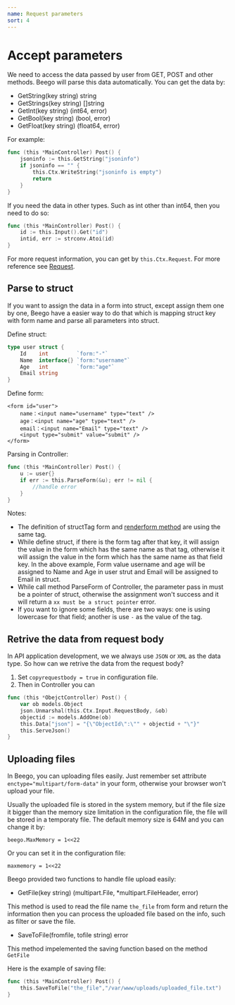 ```yaml
---
name: Request parameters
sort: 4
---
```


# Accept parameters

We need to access the data passed by user from GET, POST and other methods. Beego will parse this data automatically. You can get the data by:

- GetString(key string) string
- GetStrings(key string) []string
- GetInt(key string) (int64, error)
- GetBool(key string) (bool, error)
- GetFloat(key string) (float64, error)

For example:

```go
func (this *MainController) Post() {
	jsoninfo := this.GetString("jsoninfo")
	if jsoninfo == "" {
		this.Ctx.WriteString("jsoninfo is empty")
		return
	}
}
```

If you need the data in other types. Such as int other than int64, then you need to do so:

```go
func (this *MainController) Post() {
	id := this.Input().Get("id")
	intid, err := strconv.Atoi(id)
}
```

For more request information, you can get by `this.Ctx.Request`. For more reference see [Request](http://gowalker.org/net/http#Request).

## Parse to struct

If you want to assign the data in a form into struct, except assign them one by one, Beego have a easier way to do that which is mapping struct key with form name and parse all parameters into struct.

Define struct:

```go
type user struct {
	Id    int         `form:"-"`
	Name  interface{} `form:"username"`
	Age   int         `form:"age"`
	Email string
}
```

Define form:

	<form id="user">
		name：<input name="username" type="text" />
		age：<input name="age" type="text" />
		email：<input name="Email" type="text" />
		<input type="submit" value="submit" />
	</form>

Parsing in Controller:

```go
func (this *MainController) Post() {
	u := user{}
	if err := this.ParseForm(&u); err != nil {
		//handle error
	}
}
```

Notes:

* The definition of structTag form and [renderform method](../view/view.md#renderform) are using the same tag.
* While define struct, if there is the form tag after that key, it will assign the value in the form which has the same name as that tag, otherwise it will assign the value in the form which has the same name as that field key. In the above example, Form value username and age will be assigned to Name and Age in user strut and Email will be assigned to Email in struct.
* While call method ParseForm of Controller, the parameter pass in must be a pointer of struct, otherwise the assignment won't success and it will return a `xx must be a struct pointer` error.
* If you want to ignore some fields, there are two ways: one is using lowercase for that field; another is use `-` as the value of the tag.

## Retrive the data from request body

In API application development, we we always use `JSON` or `XML` as the data type. So how can we retrive the data from the request body?

1. Set `copyrequestbody = true` in configuration file.
2. Then in Controller you can

```go
func (this *ObejctController) Post() {
	var ob models.Object
	json.Unmarshal(this.Ctx.Input.RequestBody, &ob)
	objectid := models.AddOne(ob)
	this.Data["json"] = "{\"ObjectId\":\"" + objectid + "\"}"
	this.ServeJson()
}
```

## Uploading files

In Beego, you can uploading files easily. Just remember set attribute `enctype="multipart/form-data"` in your form, otherwise your browser won't upload your file.

Usually the uploaded file is stored in the system memory, but if the file size it bigger than the memory size limitation in the configuration file, the file will be stored in a temporaty file. The default memory size is 64M and you can change it by:

	beego.MaxMemory = 1<<22

Or you can set it in the configuration file:

	maxmemory = 1<<22

Beego provided two functions to handle file upload easily:

- GetFile(key string) (multipart.File, *multipart.FileHeader, error)

This method is used to read the file name `the_file` from form and return the information then you can process the uploaded file based on the info, such as filter or save the file.

- SaveToFile(fromfile, tofile string) error

This method impelemented the saving function based on the method `GetFile`

Here is the example of saving file:

```go
func (this *MainController) Post() {
	this.SaveToFile("the_file","/var/www/uploads/uploaded_file.txt")
}
```
